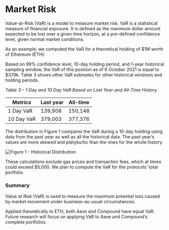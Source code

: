 # Market Risk

Value-at-Risk (VaR) is a model to measure market risk. VaR is a statistical measure of financial exposure. It is defined as the maximum dollar amount expected to be lost over a given time horizon, at a pre-defined confidence level, given normal market conditions.&#x20;

As an example, we computed the VaR for a theoretical holding of $1M worth of Ethereum (ETH).&#x20;

Based on 99% confidence level, 10-day holding period, and 1-year historical sampling window, the VaR of this position as of 6 October 2021 is equal to $379k. Table 3 shows other VaR estimates for other historical windows and holding periods.

_Table 3 – 1 Day and 10 Day VaR Based on Last Year and All-Time History_

| Metrics    | Last year | All-time |
| ---------- | --------- | -------- |
| 1 Day VaR  | 139,908   | 150,148  |
| 10 Day VaR | 379,003   | 377,376  |

The distribution in Figure 1 compares the VaR during a 10-day holding using data from the past year as well as all the historical data. The past year’s values are more skewed and platykurtic than the ones for the whole history.

![Figure 1 - Historical Distribution](https://lh4.googleusercontent.com/ScnxwOY4CALMglkTV05PbWf\_0LjBr5PXi4RiY\_TdbpUBH4b5w3kRvJJ\_Nx4nNAo6suBFaRxtxk38-JCGgnxhzSpU-6QlYKdazoGYnuipTNKBtfmC5u9f\_ybDS1\_v59APjvXaIRWQ)

These calculations exclude gas prices and transaction fees, which at times could exceed $5,000. We plan to compute the VaR for the protocols’ total portfolio.

### Summary&#x20;

Value at Risk (VaR) is used to measure the maximum potential loss caused by market movement under business-as-usual circumstances.&#x20;

Applied theoretically to ETH, both Aave and Compound have equal VaR. Future research will focus on applying VaR to Aave and Compound’s complete portfolios.
